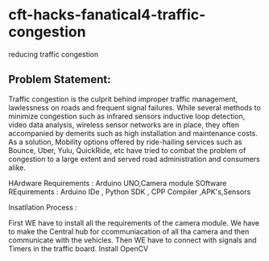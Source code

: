 # cft-hacks-fanatical4-traffic-congestion
reducing traffic congestion

## Problem Statement:
Traffic congestion is the culprit behind improper traffic management, lawlessness on roads and frequent signal failures. While several methods to minimize congestion such as infrared sensors inductive loop detection, video data analysis, wireless sensor networks are in place, they often accompanied by demerits such as high installation and maintenance costs. As a solution, Mobility options offered by ride-hailing services such as Bounce, Uber, Yulu, QuickRide, etc have tried to combat the problem of congestion to a large extent and served road administration and consumers alike.

HArdware Requirements : Arduino UNO,Camera module
SOftware REquirements : Arduino IDe , Python SDK , CPP Compiler ,APK's,Sensors

Insatllation Process : 

First WE have to install all the requirements of the camera module.
We have to make the Central hub for ccommuniacation of all tha camera and then communicate with the vehicles.
Then WE have to connect with signals and Timers in the traffic board.
Install OpenCV 


